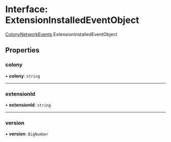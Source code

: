 # Interface: ExtensionInstalledEventObject

[ColonyNetworkEvents](../modules/ColonyNetworkEvents.md).ExtensionInstalledEventObject

## Properties

### colony

• **colony**: `string`

___

### extensionId

• **extensionId**: `string`

___

### version

• **version**: `BigNumber`
